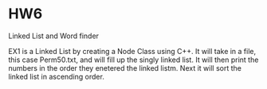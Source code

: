 # HW6
Linked List and Word finder

EX1 is a Linked List by creating a Node Class using C++. It will take in a file, this case Perm50.txt,
and will fill up the singly linked list. It will then print the numbers in the order they enetered
the linked listm. Next it will sort the linked list in ascending order.
